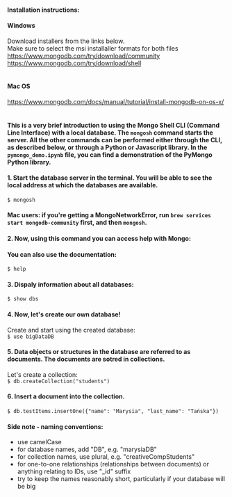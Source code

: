 #### Installation instructions:<br>

#### Windows<br>
Download installers from the links below.<br>
Make sure to select the msi installaller formats for both files<br>
https://www.mongodb.com/try/download/community <br>
https://www.mongodb.com/try/download/shell
<br><br>

#### Mac OS
https://www.mongodb.com/docs/manual/tutorial/install-mongodb-on-os-x/ <br><br>




#### This is a very brief introduction to using the Mongo Shell CLI (Command Line Interface) with a local database. The ```mongosh``` command starts the server. All the other commands can be performed either through the CLI, as described below, or through a Python or Javascript library. In the ```pymongo_demo.ipynb``` file, you can find a demonstration of the PyMongo Python library.

#### 1. Start the database server in the terminal. You will be able to see the local address at which the databases are available. <br>
```$ mongosh```

#### Mac users: if you're getting a MongoNetworkError, run ```brew services start mongodb-community``` first, and then ```mongosh```.

#### 2. Now, using this command you can access help with Mongo:
#### You can also use the documentation: 
```$ help```

#### 3. Dispaly information about all databases:
```$ show dbs```

#### 4. Now, let's create our own database!
Create and start using the created database:<br>
```$ use bigDataDB```

#### 5. Data objects or structures in the database are referred to as documents. The documents are sotred in collections.

Let's create a collection:<br>
```$ db.createCollection("students")```

#### 6. Insert a document into the collection.
```$ db.testItems.insertOne({"name": "Marysia", "last_name": "Tańska"})```

#### Side note - naming conventions:
- use camelCase
- for database names, add "DB", e.g. "marysiaDB"
- for collection names, use plural, e.g. "creativeCompStudents"
- for one-to-one relationships (relationships between documents) or anything relating to IDs, use "_id" suffix
- try to keep the names reasonably short, particularly if your database will be big
